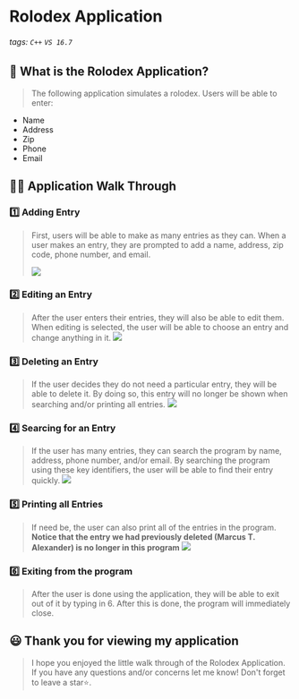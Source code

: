 # Rolodex Application

###### tags: `C++` `VS 16.7`


## 📝 What is the Rolodex Application?
> The following application simulates a rolodex. Users will be able to enter:
-  Name
-  Address
-  Zip
-  Phone
-  Email

## 👩‍🏫 Application Walk Through
### 1️⃣ Adding Entry ###
> First, users will be able to make as many entries as they can. When a user makes an entry, they are prompted to add a name, address, zip code, phone number, and email. 
>
>![](https://i.imgur.com/n9WIBNP.png)


### 2️⃣ Editing an Entry ###
> After the user enters their entries, they will also be able to edit them. When editing is selected, the user will be able to choose an entry and change anything in it.
![](https://i.imgur.com/wuvatjS.png)

### 3️⃣ Deleting an Entry ###
>If the user decides they do not need a particular entry, they will be able to delete it. By doing so, this entry will no longer be shown when searching and/or printing all entries. 
>![](https://i.imgur.com/ydzGg8y.png)

### 4️⃣ Searcing for an Entry ###
>If the user has many entries, they can search the program by name, address, phone number, and/or email. By searching the program using these key identifiers, the user will be able to find their entry quickly.
>![](https://i.imgur.com/igQYeT8.png)


### 5️⃣ Printing all Entries ###
>If need be, the user can also print all of the entries in the program. **Notice that the entry we had previously deleted (Marcus T. Alexander) is no longer in this program**
![](https://i.imgur.com/8Afdbgt.png)

### 6️⃣ Exiting from the program ###
>After the user is done using the application, they will be able to exit out of it by typing in 6. After this is done, the program will immediately close.


## 😃 Thank you for viewing my application ##
> I hope you enjoyed the little walk through of the Rolodex Application. If you have any questions and/or concerns let me know! Don't forget to leave a star⭐️.
